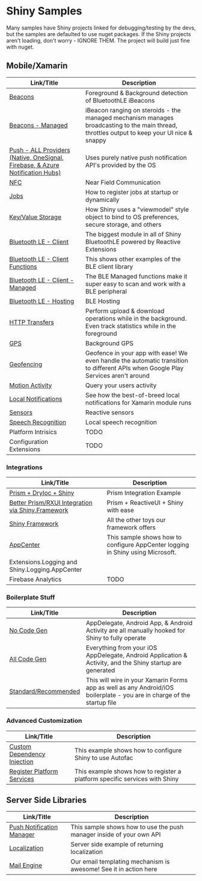 # Shiny Samples

Many samples have Shiny projects linked for debugging/testing by the devs, but the samples are defaulted to use nuget packages.  If the Shiny projects aren't loading, don't worry - IGNORE THEM.  The project will build just fine with nuget.

## Mobile/Xamarin

|Link/Title|Description|
|----------|-----------|
|[Beacons](Beacons)|Foreground & Background detection of BluetoothLE iBeacons|
|[Beacons - Managed](Beacons)|iBeacon ranging on steroids - the managed mechanism manages broadcasting to the main thread, throttles output to keep your UI nice & snappy|
|[Push - ALL Providers (Native, OneSignal, Firebase, & Azure Notification Hubs)](Push)|Uses purely native push notification API's provided by the OS|
|[NFC](Nfc)|Near Field Communication|
|[Jobs](Jobs)|How to register jobs at startup or dynamically|
|[Key/Value Storage](Stores)|How Shiny uses a "viewmodel" style object to bind to OS preferences, secure storage, and others|
|[Bluetooth LE - Client](BluetoothLE-Client)|The biggest module in all of Shiny BluetoothLE powered by Reactive Extensions|
|[Bluetooth LE - Client Functions](BluetoothLE-Functions)|This shows other examples of the BLE client library|
|[Bluetooth LE - Client - Managed](BluetoothLE-Managed)|The BLE Managed functions make it super easy to scan and work with a BLE peripheral|
|[Bluetooth LE - Hosting](BluetoothLE-Hosting)|BLE Hosting|Foreground only on this one|sorry :)|
|[HTTP Transfers](HttpTransfers)|Perform upload & download operations while in the background.  Even track statistics while in the foreground|
|[GPS](Locations-Gps)|Background GPS|
|[Geofencing](Locations-Geofencing)|Geofence in your app with ease!  We even handle the automatic transition to different APIs when Google Play Services aren't around|
|[Motion Activity](Locations-MotionActivity)|Query your users activity|see walks, runs, drives, and more!|
|[Local Notifications](Notifications)|See how the best-of-breed local notifications for Xamarin module runs|
|[Sensors](Sensors)|Reactive sensors|RX was made for this!|
|[Speech Recognition](SpeechRecognition)|Local speech recognition|while not officially supported by Shiny|we give this away just because|
|Platform Intrisics|TODO|
|Configuration Extensions|TODO|

### Integrations
|Link/Title|Description|
|----------|-----------|
|[Prism + DryIoc + Shiny](Integration-Prism)|Prism Integration Example
|[Better Prism/RXUI Integration via Shiny.Framework](Integration-Best-Prism-RXUI)|Prism + ReactiveUI + Shiny with ease
|[Shiny Framework](Framework)|All the other toys our framework offers|
|[AppCenter](AppCenter)|This sample shows how to configure AppCenter logging in Shiny using Microsoft.
Extensions.Logging and Shiny.Logging.AppCenter|
|Firebase Analytics|TODO|


### Boilerplate Stuff
|Link/Title|Description|
|----------|-----------|
|[No Code Gen](Boilerplate-NoCodeGen)|AppDelegate, Android App, & Android Activity are all manually hooked for Shiny to fully operate|
|[All Code Gen](Boilerplate-All-CodeGen)|Everything from your iOS AppDelegate, Android Application & Activity, and the Shiny startup are generated|along with a lot of third party libraries|
|[Standard/Recommended](Jobs)|This will wire in your Xamarin Forms app as well as any Android/iOS boilerplate - you are in charge of the startup file|

### Advanced Customization
|Link/Title|Description|
|----------|-----------|
|[Custom Dependency Injection](DI-custom)|This example shows how to configure Shiny to use Autofac|
|[Register Platform Services](DI-platform)|This example shows how to register a platform specific services with Shiny|



## Server Side Libraries

|Link/Title|Description|
|----------|-----------|
|[Push Notification Manager](Push)|This sample shows how to use the push manager inside of your own API|
|[Localization](ApiExtensions)|Server side example of returning localization|
|[Mail Engine](ApiExtensions)|Our email templating mechanism is awesome! See it in action here|